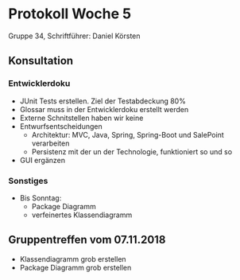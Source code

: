 # Protokoll Woche 5

Gruppe 34, Schriftführer: Daniel Körsten

## Konsultation

### Entwicklerdoku

- JUnit Tests erstellen. Ziel der Testabdeckung 80%
- Glossar muss in der Entwicklerdoku erstellt werden
- Externe Schnitstellen haben wir keine
- Entwurfsentscheidungen
	- Architektur: MVC, Java, Spring, Spring-Boot und SalePoint verarbeiten
	- Persistenz mit der un der Technologie, funktioniert so und so
- GUI ergänzen

### Sonstiges

- Bis Sonntag:
	- Package Diagramm
	- verfeinertes Klassendiagramm

## Gruppentreffen vom 07.11.2018

- Klassendiagramm grob erstellen
- Package Diagramm grob erstellen